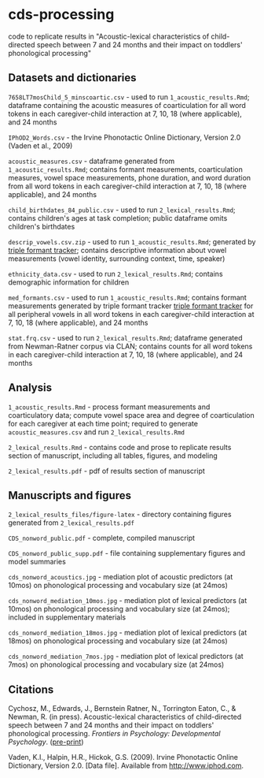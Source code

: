 # cds-processing
code to replicate results in "Acoustic-lexical characteristics of child-directed speech between 7 and 24 months and their impact on toddlers' phonological processing"

## Datasets and dictionaries

`7658LT7mosChild_5_minscoartic.csv` - used to run `1_acoustic_results.Rmd`; dataframe containing the acoustic measures of coarticulation for all word tokens in each caregiver-child interaction at 7, 10, 18 (where applicable), and 24 months

`IPhOD2_Words.csv` - the Irvine Phonotactic Online Dictionary, Version 2.0 (Vaden et al., 2009)

`acoustic_measures.csv` - dataframe generated from `1_acoustic_results.Rmd`; contains formant measurements, coarticulation measures, vowel space measurements, phone duration, and word duration from all word tokens in each caregiver-child interaction at 7, 10, 18 (where applicable), and 24 months 

`child_birthdates_84_public.csv` - used to run `2_lexical_results.Rmd`; contains children's ages at task completion; public dataframe omits children's birthdates 

`descrip_vowels.csv.zip` - used to run `1_acoustic_results.Rmd`; generated by [triple formant tracker](https://github.com/megseekosh/vocal_tract_vowel); contains descriptive information about vowel measurements (vowel identity, surrounding context, time, speaker)

`ethnicity_data.csv` - used to run `2_lexical_results.Rmd`; contains demographic information for children 

`med_formants.csv` - used to run `1_acoustic_results.Rmd`; contains formant measurements generated by triple formant tracker [triple formant tracker](https://github.com/megseekosh/vocal_tract_vowel) for all peripheral vowels in all word tokens in each caregiver-child interaction at 7, 10, 18 (where applicable), and 24 months

`stat.frq.csv` - used to run `2_lexical_results.Rmd`; dataframe generated from Newman-Ratner corpus via CLAN; contains counts for all word tokens in each caregiver-child interaction at 7, 10, 18 (where applicable), and 24 months

## Analysis

`1_acoustic_results.Rmd` - process formant measurements and coarticulatory data; compute vowel space area and degree of coarticulation for each caregiver at each time point; required to generate `acoustic_measures.csv` and run `2_lexical_results.Rmd`

`2_lexical_results.Rmd` - contains code and prose to replicate results section of manuscript, including all tables, figures, and modeling

`2_lexical_results.pdf` - pdf of results section of manuscript

## Manuscripts and figures

`2_lexical_results_files/figure-latex` - directory containing figures generated from `2_lexical_results.pdf`

`CDS_nonword_public.pdf` - complete, compiled manuscript

`CDS_nonword_public_supp.pdf` - file containing supplementary figures and model summaries

`cds_nonword_acoustics.jpg` - mediation plot of acoustic predictors (at 10mos) on phonological processing and vocabulary size (at 24mos)

`cds_nonword_mediation_10mos.jpg` - mediation plot of lexical predictors (at 10mos) on phonological processing and vocabulary size (at 24mos); included in supplementary materials

`cds_nonword_mediation_18mos.jpg` - mediation plot of lexical predictors (at 18mos) on phonological processing and vocabulary size (at 24mos)

`cds_nonword_mediation_7mos.jpg` - mediation plot of lexical predictors (at 7mos) on phonological processing and vocabulary size (at 24mos)

## Citations

Cychosz, M., Edwards, J., Bernstein Ratner, N., Torrington Eaton, C., & Newman, R. (in press). Acoustic-lexical characteristics of child-directed speech between 7 and 24 months and their impact on toddlers' phonological processing. _Frontiers in Psychology: Developmental Psychology_. ([pre-print](https://psyarxiv.com/djkms/))

Vaden, K.I., Halpin, H.R., Hickok, G.S. (2009). Irvine Phonotactic Online Dictionary, Version 2.0. [Data file]. Available from http://www.iphod.com.
